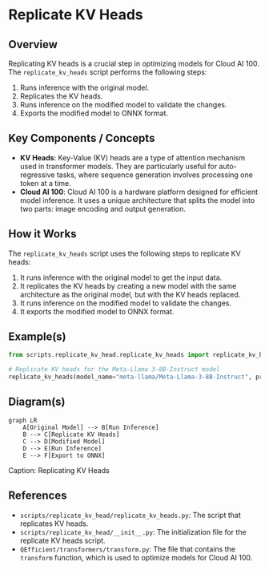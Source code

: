 # Replicate KV Heads
## Overview
Replicating KV heads is a crucial step in optimizing models for Cloud AI 100. The `replicate_kv_heads` script performs the following steps:
1. Runs inference with the original model.
2. Replicates the KV heads.
3. Runs inference on the modified model to validate the changes.
4. Exports the modified model to ONNX format.

## Key Components / Concepts
- **KV Heads**: Key-Value (KV) heads are a type of attention mechanism used in transformer models. They are particularly useful for auto-regressive tasks, where sequence generation involves processing one token at a time.
- **Cloud AI 100**: Cloud AI 100 is a hardware platform designed for efficient model inference. It uses a unique architecture that splits the model into two parts: image encoding and output generation.

## How it Works
The `replicate_kv_heads` script uses the following steps to replicate KV heads:
1. It runs inference with the original model to get the input data.
2. It replicates the KV heads by creating a new model with the same architecture as the original model, but with the KV heads replaced.
3. It runs inference on the modified model to validate the changes.
4. It exports the modified model to ONNX format.

## Example(s)
```python
from scripts.replicate_kv_head.replicate_kv_heads import replicate_kv_heads

# Replicate KV heads for the Meta-Llama 3-8B-Instruct model
replicate_kv_heads(model_name="meta-llama/Meta-Llama-3-8B-Instruct", prompt="My name is", repeat=2)
```

## Diagram(s)
```mermaid
graph LR
    A[Original Model] --> B[Run Inference]
    B --> C[Replicate KV Heads]
    C --> D[Modified Model]
    D --> E[Run Inference]
    E --> F[Export to ONNX]
```
Caption: Replicating KV Heads

## References
- `scripts/replicate_kv_head/replicate_kv_heads.py`: The script that replicates KV heads.
- `scripts/replicate_kv_head/__init__.py`: The initialization file for the replicate KV heads script.
- `QEfficient/transformers/transform.py`: The file that contains the `transform` function, which is used to optimize models for Cloud AI 100.